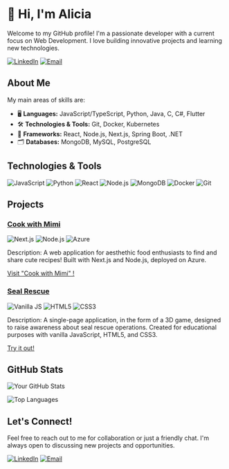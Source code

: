 # 👋 Hi, I'm Alicia

Welcome to my GitHub profile! I'm a passionate developer with a current focus on Web Development. I love building innovative projects and learning new technologies.

[![LinkedIn](https://img.shields.io/badge/-LinkedIn-blue?style=flat&logo=LinkedIn&logoColor=white)](https://www.linkedin.com/in/alicia-boltryk/)
[![Email](https://img.shields.io/badge/Email-me-red?style=flat&logo=gmail&logoColor=white)](mailto:boltryk.alicia@gmail.com)

## About Me

My main areas of skills are:

- 🖥️ **Languages:** JavaScript/TypeScript, Python, Java, C, C#, Flutter
- 🛠️ **Technologies & Tools:** Git, Docker, Kubernetes
- 🚀 **Frameworks:** React, Node.js, Next.js, Spring Boot, .NET
- 🗂️ **Databases:** MongoDB, MySQL, PostgreSQL

## Technologies & Tools

![JavaScript](https://img.shields.io/badge/-JavaScript-yellow?style=flat&logo=javascript&logoColor=white)
![Python](https://img.shields.io/badge/-Python-blue?style=flat&logo=python&logoColor=white)
![React](https://img.shields.io/badge/-React-blue?style=flat&logo=react&logoColor=white)
![Node.js](https://img.shields.io/badge/-Node.js-green?style=flat&logo=node.js&logoColor=white)
![MongoDB](https://img.shields.io/badge/-MongoDB-green?style=flat&logo=mongodb&logoColor=white)
![Docker](https://img.shields.io/badge/-Docker-blue?style=flat&logo=docker&logoColor=white)
![Git](https://img.shields.io/badge/-Git-orange?style=flat&logo=git&logoColor=white)

## Projects

### [Cook with Mimi](https://cook-with-mimi-frontend.azurewebsites.net/)
![Next.js](https://img.shields.io/badge/-Next.js-black?style=flat&logo=next.js&logoColor=white) 
![Node.js](https://img.shields.io/badge/-Node.js-green?style=flat&logo=node.js&logoColor=white) 
![Azure](https://img.shields.io/badge/-Azure-blue?style=flat&logo=microsoft-azure&logoColor=white)

Description: A web application for aesthethic food enthusiasts to find and share cute recipes! Built with Next.js and Node.js, deployed on Azure.

[Visit "Cook with Mimi" !](https://cook-with-mimi-frontend.azurewebsites.net/)

### [Seal Rescue](https://e-vinci.github.io/SealRescue-Frontend/)
![Vanilla JS](https://img.shields.io/badge/-Vanilla%20JS-yellow?style=flat&logo=javascript&logoColor=white) 
![HTML5](https://img.shields.io/badge/-HTML5-orange?style=flat&logo=html5&logoColor=white)
![CSS3](https://img.shields.io/badge/-CSS3-blue?style=flat&logo=css3&logoColor=white)

Description: A single-page application, in the form of a 3D game, designed to raise awareness about seal rescue operations. Created for educational purposes with vanilla JavaScript, HTML5, and CSS3.

[Try it out!](https://e-vinci.github.io/SealRescue-Frontend/)

## GitHub Stats

![Your GitHub Stats](https://github-readme-stats.vercel.app/api?username=BoltrykA&show_icons=true&theme=radical)

![Top Languages](https://github-readme-stats.vercel.app/api/top-langs/?username=BoltrykA&layout=compact&theme=radical)

## Let's Connect!

Feel free to reach out to me for collaboration or just a friendly chat. I'm always open to discussing new projects and opportunities.

[![LinkedIn](https://img.shields.io/badge/-LinkedIn-blue?style=flat&logo=LinkedIn&logoColor=white)](https://www.linkedin.com/in/alicia-boltryk/)
[![Email](https://img.shields.io/badge/Email-me-red?style=flat&logo=gmail&logoColor=white)](mailto:boltryk.alicia@gmail.com)
